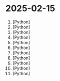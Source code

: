 # 2025-02-15

1. [](https://github.comundefined "Automate the process of making money online.") [Python]
2. [](https://github.comundefined "No-code LLM Platform to launch APIs and ETL Pipelines to structure unstructured documents") [Python]
3. [](https://github.comundefined "Self hosted FLOSS fitness/workout, nutrition and weight tracker") [Python]
4. [](https://github.comundefined "An Open Source Python alternative to NotebookLM's podcast feature: Transforming Multimodal Content into Captivating Multilingual Audio Conversations with GenAI") [Python]
5. [](https://github.comundefined "Resume Matcher is an open source, free tool to improve your resume. It works by using AI, Reader LLMs, to compare and rank resumes with job descriptions.") [Python]
6. [](https://github.comundefined "🤗 Transformers: State-of-the-art Machine Learning for Pytorch, TensorFlow, and JAX.") [Python]
7. [](https://github.comundefined "Cookiecutter Django is a framework for jumpstarting production-ready Django projects quickly.") [Python]
8. [](https://github.comundefined "Flexible and powerful data analysis / manipulation library for Python, providing labeled data structures similar to R data.frame objects, statistical functions, and much more") [Python]
9. [](https://github.comundefined "Python packaging and dependency management made easy") [Python]
10. [](https://github.comundefined "Get your documents ready for gen AI") [Python]
11. [](https://github.comundefined "TEN Agent is a conversational AI powered by the TEN, integrating Gemini 2.0 Live, OpenAI Realtime, RTC, and more. It delivers real-time capabilities to see, hear, and speak, while being fully compatible with popular workflow platforms like Dify and Coze.") [Python]

